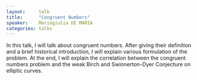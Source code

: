 ```yaml
---
layout:     talk
title:      "Congruent Numbers"
speaker:    Mariagiulia DE MARIA
categories: talks
---
```

In this talk, I will talk about congruent numbers. After giving their definition and a brief historical introduction, I will explain various formulation of the problem. At the end, I will explain the correlation between the congruent numbers problem and the weak Birch and Swinnerton-Dyer Conjecture on elliptic curves.
